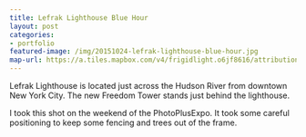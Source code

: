 ```yaml
---
title: Lefrak Lighthouse Blue Hour
layout: post
categories:
- portfolio
featured-image: /img/20151024-lefrak-lighthouse-blue-hour.jpg
map-url: https://a.tiles.mapbox.com/v4/frigidlight.o6jf8616/attribution,zoompan,zoomwheel.html?access_token=pk.eyJ1IjoiZnJpZ2lkbGlnaHQiLCJhIjoiczg4X2VuYyJ9.yMtOhBeGB6hsQ5PogQT-_A#12/40.723/-74.02
---
```

Lefrak Lighthouse is located just across the Hudson River from downtown New York City. The new Freedom Tower stands just behind the lighthouse.

I took this shot on the weekend of the PhotoPlusExpo. It took some careful positioning to keep some fencing and trees out of the frame.
